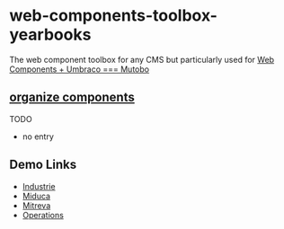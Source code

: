 # web-components-toolbox-yearbooks
The web component toolbox for any CMS but particularly used for [Web Components + Umbraco === Mutobo](http://mutobo.ch/)

## [organize components](https://wiki.migros.net/display/OCC/Web+Components+CMS+Template)

TODO

- no entry

## Demo Links

- [Industrie](https://mits-gossau.github.io/web-components-toolbox-yearbooks/src/es/components/web-components-toolbox/docs/Template.html?rootFolder=src&css=./src/css/variablesIndustrie.css&logo=./src/es/components/atoms/logo/default-/default-.html&nav=./src/es/components/molecules/navigation/default-/default-.html&footer=./src/es/components/organisms/footer/default-/default-.html&content=./src/es/components/pages/Home.html)
- [Miduca](https://mits-gossau.github.io/web-components-toolbox-yearbooks/src/es/components/web-components-toolbox/docs/Template.html?rootFolder=src&css=./src/css/variablesMiduca.css&logo=./src/es/components/atoms/logo/default-/default-.html&nav=./src/es/components/molecules/navigation/default-/default-.html&footer=./src/es/components/organisms/footer/default-/default-.html&content=./src/es/components/pages/Home.html)
- [Mitreva](https://mits-gossau.github.io/web-components-toolbox-yearbooks/src/es/components/web-components-toolbox/docs/Template.html?rootFolder=src&css=./src/css/variablesMitreva.css&logo=./src/es/components/atoms/logo/default-/default-.html&nav=./src/es/components/molecules/navigation/default-/default-.html&footer=./src/es/components/organisms/footer/default-/default-.html&content=./src/es/components/pages/Home.html)
- [Operations](https://mits-gossau.github.io/web-components-toolbox-yearbooks/src/es/components/web-components-toolbox/docs/Template.html?rootFolder=src&css=./src/css/variablesOperations.css&logo=./src/es/components/atoms/logo/default-/default-.html&nav=./src/es/components/molecules/navigation/default-/default-.html&footer=./src/es/components/organisms/footer/default-/default-.html&content=./src/es/components/pages/Home.html)



